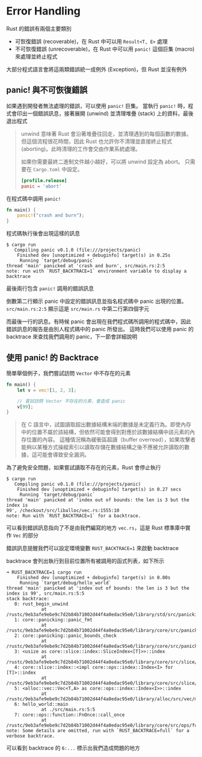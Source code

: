 # Error Handling

Rust 的錯誤有兩個主要類別

- 可恢復錯誤 (recoverable)，在 Rust 中可以用 `Result<T, E>` 處理
- 不可恢復錯誤 (unrecoverable)，在 Rust 中可以用 `panic!` 這個巨集 (macro) 來處理並終止程式

大部分程式語言會將這兩類錯誤統一成例外 (Exception)，但 Rust 並沒有例外

## panic! 與不可恢復錯誤

如果遇到開發者無法處理的錯誤，可以使用 `panic!` 巨集。
當執行 `panic!` 時，程式會印出一個錯誤訊息，接著展開 (unwind) 並清理堆疊 (stack) 上的資料，最後退出程式

> unwind 意味著 Rust 會沿著堆疊往回走，並清理遇到的每個函數的數據。
> 但這個流程很花時間，因此 Rust 也允許你不清理並直接終止程式 (aborting)。此時清理的工作會交由作業系統處理。
>
> 如果你需要最終二進制文件越小越好，可以將 unwind 設定為 abort。
> 只需要在 `Cargo.toml` 中設定。
>
> ```toml
> [profile.release]
> panic = 'abort'
> ```

在程式碼中調用 `panic!`

```rust
fn main() {
    panic!("crash and burn");
}
```

程式碼執行後會出現這樣的訊息

```shell
$ cargo run
   Compiling panic v0.1.0 (file:///projects/panic)
    Finished dev [unoptimized + debuginfo] target(s) in 0.25s
     Running `target/debug/panic`
thread 'main' panicked at 'crash and burn', src/main.rs:2:5
note: run with `RUST_BACKTRACE=1` environment variable to display a backtrace
```

最後兩行包含 `panic!` 調用的錯誤訊息

倒數第二行顯示 panic 中設定的錯誤訊息並指名程式碼中 panic 出現的位置。 `src/main.rs:2:5` 顯示這是 `src/main.rs` 中第二行第四個字元

而最後一行的訊息。有時候 panic 會出現在我們程式碼所調用的程式碼中，因此錯誤訊息的報告是由別人程式碼中的 panic 所發出。
這時我們可以使用 panic 的 backtrace 來查找我們調用的 panic，下一節會詳細說明

## 使用 panic! 的 Backtrace

簡單舉個例子，我們嘗試訪問 `Vector` 中不存在的元素

```rust
fn main() {
    let v = vec![1, 2, 3];

    // 嘗試訪問 Vector 不存在的元素，會造成 panic
    v[99];
}
```

> 在 C 語言中，試圖讀取超出數據結構末端的數據是未定義行為。即使內存中的位置不屬於該結構，但依然可能會得到對應於該數據結構中該元素的內存位置的內容。
> 這種情況稱為緩衝區超讀（buffer overread），如果攻擊者能夠以某種方式操縱索引以讀取存儲在數據結構之後不應被允許讀取的數據，這可能會導致安全漏洞。

為了避免安全問題，如果嘗試讀取不存在的元素，Rust 會停止執行

```shell
$ cargo run
   Compiling panic v0.1.0 (file:///projects/panic)
    Finished dev [unoptimized + debuginfo] target(s) in 0.27 secs
     Running `target/debug/panic`
thread 'main' panicked at 'index out of bounds: the len is 3 but the index is
99', /checkout/src/liballoc/vec.rs:1555:10
note: Run with `RUST_BACKTRACE=1` for a backtrace.
```

可以看到錯誤訊息指向了不是由我們編寫的地方 `vec.rs`，這是 Rust 標準庫中實作 `Vec` 的部分

錯誤訊息提醒我們可以設定環境變數 `RUST_BACKTRACE=1` 來啟動 backtrace

backtrace 會列出執行到目前位置所有被調用的函式列表，如下所示

```shell
➜ RUST_BACKTRACE=1 cargo run
    Finished dev [unoptimized + debuginfo] target(s) in 0.00s
     Running `target/debug/hello_world`
thread 'main' panicked at 'index out of bounds: the len is 3 but the index is 99', src/main.rs:5:5
stack backtrace:
   0: rust_begin_unwind
             at /rustc/9eb3afe9ebe9c7d2b84b71002d44f4a0edac95e0/library/std/src/panicking.rs:575:5
   1: core::panicking::panic_fmt
             at /rustc/9eb3afe9ebe9c7d2b84b71002d44f4a0edac95e0/library/core/src/panicking.rs:64:14
   2: core::panicking::panic_bounds_check
             at /rustc/9eb3afe9ebe9c7d2b84b71002d44f4a0edac95e0/library/core/src/panicking.rs:159:5
   3: <usize as core::slice::index::SliceIndex<[T]>>::index
             at /rustc/9eb3afe9ebe9c7d2b84b71002d44f4a0edac95e0/library/core/src/slice/index.rs:260:10
   4: core::slice::index::<impl core::ops::index::Index<I> for [T]>::index
             at /rustc/9eb3afe9ebe9c7d2b84b71002d44f4a0edac95e0/library/core/src/slice/index.rs:18:9
   5: <alloc::vec::Vec<T,A> as core::ops::index::Index<I>>::index
             at /rustc/9eb3afe9ebe9c7d2b84b71002d44f4a0edac95e0/library/alloc/src/vec/mod.rs:2732:9
   6: hello_world::main
             at ./src/main.rs:5:5
   7: core::ops::function::FnOnce::call_once
             at /rustc/9eb3afe9ebe9c7d2b84b71002d44f4a0edac95e0/library/core/src/ops/function.rs:250:5
note: Some details are omitted, run with `RUST_BACKTRACE=full` for a verbose backtrace.
```

可以看到 backtrace 的 `6:...` 標示出我們造成問題的地方
